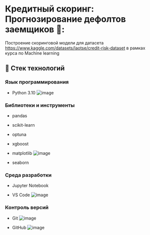 # Кредитный скоринг: Прогнозирование дефолтов заемщиков 🏦:
Построение скоринговой модели для датасета https://www.kaggle.com/datasets/laotse/credit-risk-dataset в рамках курса по Machine learning
## 🧰 Стек технологий

### Язык программирования
- Python 3.10 ![image](https://github.com/user-attachments/assets/f7cb95ba-eaa1-4365-87e4-12b555bb4dbf)


### Библиотеки и инструменты
- pandas
- scikit-learn 
- optuna
- xgboost
- matplotlib ![image](https://github.com/user-attachments/assets/6fdbda17-b6b1-4c21-810b-c5f4f9e5b317)

- seaborn

### Среда разработки
- Jupyter Notebook 

- VS Code 
![image](https://github.com/user-attachments/assets/f142df4f-b123-4ce0-beca-c11ae548ef51)


### Контроль версий
- Git ![image](https://github.com/user-attachments/assets/d5437cd6-244c-468e-b013-26efa7759dec)

- GitHub ![image](https://github.com/user-attachments/assets/ecd7f24e-c47b-464e-8027-83c7ecf94b60)

